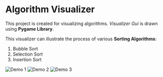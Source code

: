 # Algorithm Visualizer
This project is created for visualizing algorithms. *Visualizer Gui* is drawn using **Pygame Library**. 

This visualizer can illustrate the process of various **Sorting Algorithms**: 
1. Bubble Sort
2. Selection Sort
3. Insertion Sort

![Demo 1](https://github.com/IndieCoderMM/git-cloud/blob/master/images/sort-demo1.png)
![Demo 2](https://github.com/IndieCoderMM/git-cloud/blob/master/images/sort-demo2.png)
![Demo 3](https://github.com/IndieCoderMM/git-cloud/blob/master/images/sort-demo3.png)